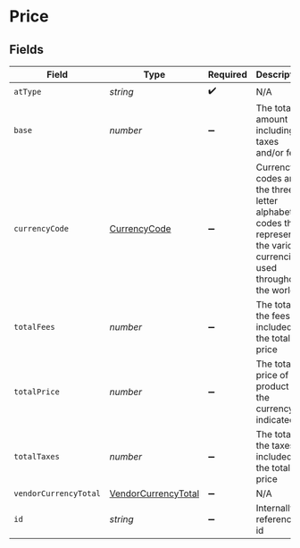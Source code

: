 # Price


## Fields

| Field                                                                                                                 | Type                                                                                                                  | Required                                                                                                              | Description                                                                                                           | Example                                                                                                               |
| --------------------------------------------------------------------------------------------------------------------- | --------------------------------------------------------------------------------------------------------------------- | --------------------------------------------------------------------------------------------------------------------- | --------------------------------------------------------------------------------------------------------------------- | --------------------------------------------------------------------------------------------------------------------- |
| `atType`                                                                                                              | *string*                                                                                                              | :heavy_check_mark:                                                                                                    | N/A                                                                                                                   | PriceDetail                                                                                                           |
| `base`                                                                                                                | *number*                                                                                                              | :heavy_minus_sign:                                                                                                    | The total amount not including taxes and\/or fees                                                                     | 20.2                                                                                                                  |
| `currencyCode`                                                                                                        | [CurrencyCode](../../models/shared/currencycode.md)                                                                   | :heavy_minus_sign:                                                                                                    | Currency codes are the three-letter alphabetic codes that represent the various currencies used throughout the world. |                                                                                                                       |
| `totalFees`                                                                                                           | *number*                                                                                                              | :heavy_minus_sign:                                                                                                    | The total of the fees included in the total price                                                                     | 201                                                                                                                   |
| `totalPrice`                                                                                                          | *number*                                                                                                              | :heavy_minus_sign:                                                                                                    | The total price of the product in the currency indicated                                                              | 34                                                                                                                    |
| `totalTaxes`                                                                                                          | *number*                                                                                                              | :heavy_minus_sign:                                                                                                    | The total of the taxes included in the total price                                                                    | 34.4                                                                                                                  |
| `vendorCurrencyTotal`                                                                                                 | [VendorCurrencyTotal](../../models/shared/vendorcurrencytotal.md)                                                     | :heavy_minus_sign:                                                                                                    | N/A                                                                                                                   |                                                                                                                       |
| `id`                                                                                                                  | *string*                                                                                                              | :heavy_minus_sign:                                                                                                    | Internally referenced id                                                                                              | 2                                                                                                                     |
